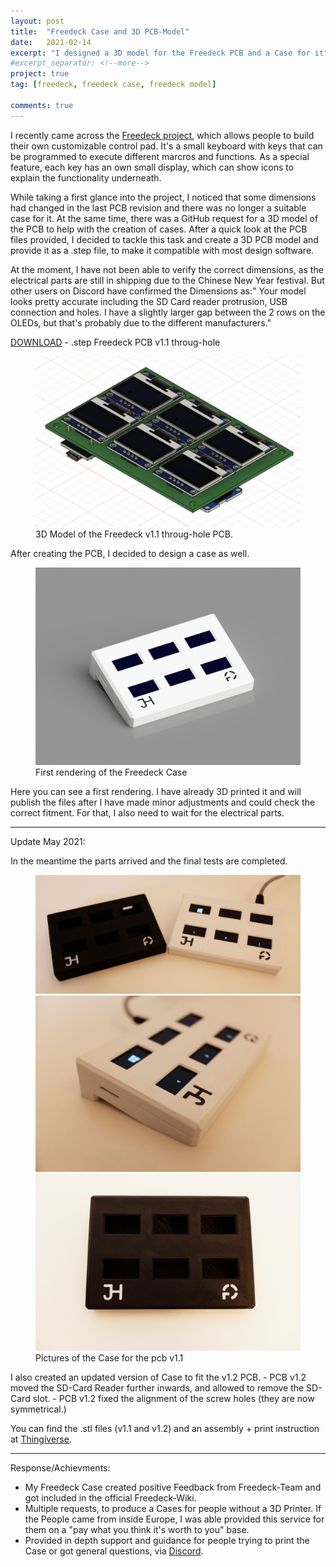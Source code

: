 ```yaml
---
layout: post
title:  "Freedeck Case and 3D PCB-Model"
date:   2021-02-14
excerpt: "I designed a 3D model for the Freedeck PCB and a Case for it"
#excerpt_separator: <!--more-->
project: true
tag: [freedeck, freedeck case, freedeck model]

comments: true
---
```

I recently came across the <a href="https://github.com/FreeYourStream"> Freedeck project</a>, which allows people to build their own customizable control pad. It's a small keyboard with keys that can be programmed to execute different marcros and functions. As a special feature, each key has an own small display, which can show icons to explain the functionality underneath.

While taking a first glance into the project, I noticed that some dimensions had changed in the last PCB revision and there was no longer a suitable case for it. At the same time, there was a GitHub request for a 3D model of the PCB to help with the creation of cases. After a quick look at the PCB files provided, I decided to tackle this task and create a 3D PCB model and provide it as a .step file, to make it compatible with most design software.

At the moment, I have not been able to verify the correct dimensions, as the electrical parts are still in shipping due to the Chinese New Year festival. But other users on Discord have confirmed the Dimensions as:" Your model looks pretty accurate including the SD Card reader protrusion, USB connection and holes. I have a slightly larger gap between the 2 rows on the OLEDs, but that's probably due to the different manufacturers." 


<a href="/assets/img/posts/2021-02-14/freedeck_pcb_through_1_1.step">DOWNLOAD</a> - .step Freedeck PCB v1.1 throug-hole
<figure class="full">
    <a href="/assets/img/posts/2021-02-14/freedeck_pcb_through_1_1.PNG"><img src="/assets/img/posts/2021-02-14/freedeck_pcb_through_1_1.PNG"></a>
    <figcaption>3D Model of the Freedeck v1.1 throug-hole PCB.</figcaption>
</figure>

After creating the PCB, I decided to design a case as well.
<figure class="full">
    <a href="/assets/img/posts/2021-02-14/first_render.PNG"><img src="/assets/img/posts/2021-02-14/first_render.PNG"></a>
    <figcaption>First rendering of the Freedeck Case</figcaption>
</figure>
Here you can see a first rendering. I have already 3D printed it and will publish the files after I have made minor adjustments and could check the correct fitment. For that, I also need to wait for the electrical parts.

---
Update May 2021:

In the meantime the parts arrived and the final tests are completed.
<figure class="third">
    <a href="/assets/img/posts/2021-02-14/2021_0504_16394400_3.jpg"><img src="/assets/img/posts/2021-02-14/2021_0504_16394400_3.jpg"></a>
    <a href="/assets/img/posts/2021-02-14/2021_0504_16401700_2.jpg"><img src="/assets/img/posts/2021-02-14/2021_0504_16401700_2.jpg"></a>
    <a href="/assets/img/posts/2021-02-14/2021_0504_16414400.jpg"><img src="/assets/img/posts/2021-02-14/2021_0504_16414400.jpg"></a>    
    <figcaption>Pictures of the Case for the pcb v1.1</figcaption>
</figure>
I also created an updated version of Case to fit the v1.2 PCB.
- PCB v1.2 moved the SD-Card Reader further inwards, and allowed to remove the SD-Card slot.
- PCB v1.2 fixed the alignment of the screw holes (they are now symmetrical.)


You can find the .stl files (v1.1 and v1.2) and an assembly + print instruction at <a href="https://www.thingiverse.com/thing:4849163"> Thingiverse</a>.



---
Response/Achievments:
- My Freedeck Case created positive Feedback from Freedeck-Team and got included in the official Freedeck-Wiki.
- Multiple requests, to produce a Cases for people without a 3D Printer. If the People came from inside Europe, I was able provided this service for them on a "pay what you think it's worth to you" base.
- Provided in depth support and guidance for people trying to print the Case or got general questions, via <a href="https://discord.com/invite/sEt2Rrd"> Discord</a>.

